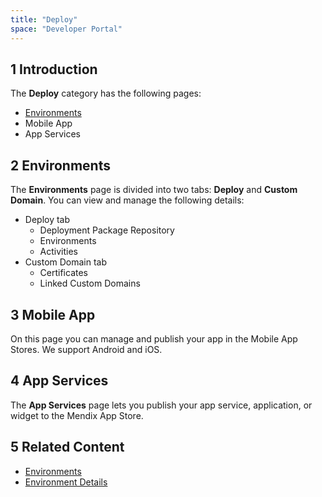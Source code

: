```yaml
---
title: "Deploy"
space: "Developer Portal"
---
```


## 1 Introduction

The **Deploy** category has the following pages:

*   [Environments](/developerportal/deploy/environments)
*   Mobile App
*   App Services

## 2 Environments

The **Environments** page is divided into two tabs: **Deploy** and **Custom Domain**. You can view and manage the following details:

*   Deploy tab
    * Deployment Package Repository
    * Environments
    * Activities
*   Custom Domain tab
    * Certificates
    * Linked Custom Domains

## 3 Mobile App

On this page you can manage and publish your app in the Mobile App Stores.
We support Android and iOS.

## 4 App Services

The **App Services** page lets you publish your app service, application, or widget to the Mendix App Store.

## 5 Related Content

*   [Environments](/developerportal/deploy/environments)
*   [Environment Details](/developerportal/deploy/environments-details)
